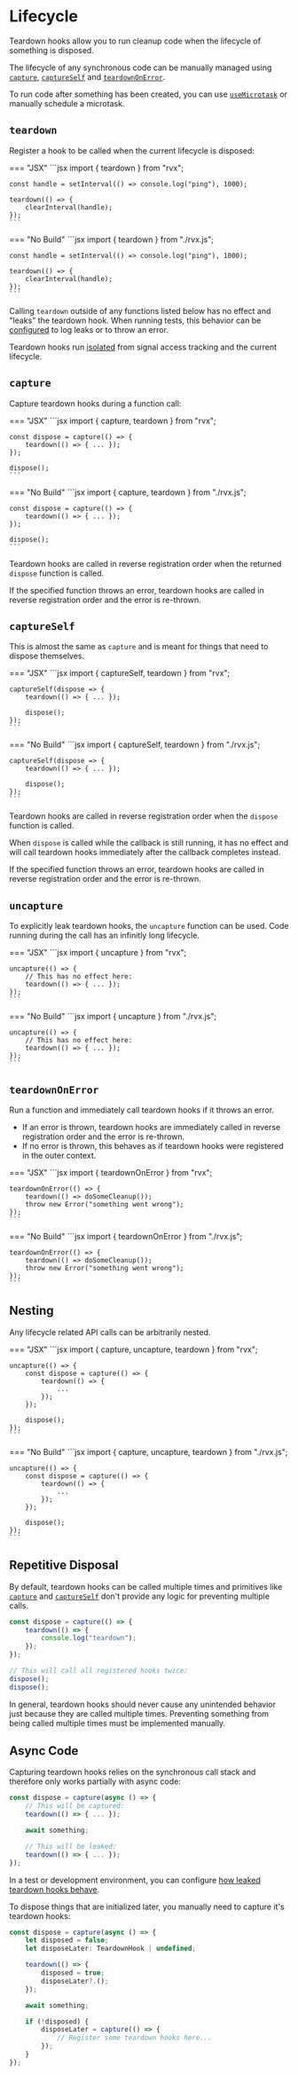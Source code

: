 # Lifecycle
Teardown hooks allow you to run cleanup code when the lifecycle of something is disposed.

The lifecycle of any synchronous code can be manually managed using [`capture`](#capture), [`captureSelf`](#capture) and [`teardownOnError`](#teardownonerror).

To run code after something has been created, you can use [`useMicrotask`](../async-utilities/timers.md#usemicrotask) or manually schedule a microtask.

## `teardown`
Register a hook to be called when the current lifecycle is disposed:

=== "JSX"
	```jsx
	import { teardown } from "rvx";

	const handle = setInterval(() => console.log("ping"), 1000);

	teardown(() => {
		clearInterval(handle);
	});
	```

=== "No Build"
	```jsx
	import { teardown } from "./rvx.js";

	const handle = setInterval(() => console.log("ping"), 1000);

	teardown(() => {
		clearInterval(handle);
	});
	```

Calling `teardown` outside of any functions listed below has no effect and "leaks" the teardown hook. When running tests, this behavior can be [configured](../testing.md#leak-detection) to log leaks or to throw an error.

Teardown hooks run [isolated](./isolation.md) from signal access tracking and the current lifecycle.

## `capture`
Capture teardown hooks during a function call:

=== "JSX"
	```jsx
	import { capture, teardown } from "rvx";

	const dispose = capture(() => {
		teardown(() => { ... });
	});

	dispose();
	```

=== "No Build"
	```jsx
	import { capture, teardown } from "./rvx.js";

	const dispose = capture(() => {
		teardown(() => { ... });
	});

	dispose();
	```

Teardown hooks are called in reverse registration order when the returned `dispose` function is called.

If the specified function throws an error, teardown hooks are called in reverse registration order and the error is re-thrown.

## `captureSelf`
This is almost the same as `capture` and is meant for things that need to dispose themselves.

=== "JSX"
	```jsx
	import { captureSelf, teardown } from "rvx";

	captureSelf(dispose => {
		teardown(() => { ... });

		dispose();
	});
	```

=== "No Build"
	```jsx
	import { captureSelf, teardown } from "./rvx.js";

	captureSelf(dispose => {
		teardown(() => { ... });

		dispose();
	});
	```

Teardown hooks are called in reverse registration order when the `dispose` function is called.

When `dispose` is called while the callback is still running, it has no effect and will call teardown hooks immediately after the callback completes instead.

If the specified function throws an error, teardown hooks are called in reverse registration order and the error is re-thrown.

## `uncapture`
To explicitly leak teardown hooks, the `uncapture` function can be used. Code running during the call has an infinitly long lifecycle.

=== "JSX"
	```jsx
	import { uncapture } from "rvx";

	uncapture(() => {
		// This has no effect here:
		teardown(() => { ... });
	});
	```

=== "No Build"
	```jsx
	import { uncapture } from "./rvx.js";

	uncapture(() => {
		// This has no effect here:
		teardown(() => { ... });
	});
	```

## `teardownOnError`
Run a function and immediately call teardown hooks if it throws an error.

+ If an error is thrown, teardown hooks are immediately called in reverse registration order and the error is re-thrown.
+ If no error is thrown, this behaves as if teardown hooks were registered in the outer context.

=== "JSX"
	```jsx
	import { teardownOnError } from "rvx";

	teardownOnError(() => {
		teardown(() => doSomeCleanup());
		throw new Error("something went wrong");
	});
	```

=== "No Build"
	```jsx
	import { teardownOnError } from "./rvx.js";

	teardownOnError(() => {
		teardown(() => doSomeCleanup());
		throw new Error("something went wrong");
	});
	```

## Nesting
Any lifecycle related API calls can be arbitrarily nested.

=== "JSX"
	```jsx
	import { capture, uncapture, teardown } from "rvx";

	uncapture(() => {
		const dispose = capture(() => {
			teardown(() => {
				...
			});
		});

		dispose();
	});
	```

=== "No Build"
	```jsx
	import { capture, uncapture, teardown } from "./rvx.js";

	uncapture(() => {
		const dispose = capture(() => {
			teardown(() => {
				...
			});
		});

		dispose();
	});
	```

## Repetitive Disposal
By default, teardown hooks can be called multiple times and primitives like [`capture`](#capture) and [`captureSelf`](#captureself) don't provide any logic for preventing multiple calls.

```jsx
const dispose = capture(() => {
	teardown(() => {
		console.log("teardown");
	});
});

// This will call all registered hooks twice:
dispose();
dispose();
```

In general, teardown hooks should never cause any unintended behavior just because they are called multiple times. Preventing something from being called multiple times must be implemented manually.

## Async Code
Capturing teardown hooks relies on the synchronous call stack and therefore only works partially with async code:
```jsx
const dispose = capture(async () => {
	// This will be captured:
	teardown(() => { ... });

	await something;

	// This will be leaked:
	teardown(() => { ... });
});
```

In a test or development environment, you can configure [how leaked teardown hooks behave](../testing.md#leak-detection).

To dispose things that are initialized later, you manually need to capture it's teardown hooks:
```jsx
const dispose = capture(async () => {
	let disposed = false;
	let disposeLater: TeardownHook | undefined;

	teardown(() => {
		disposed = true;
		disposeLater?.();
	});

	await something;

	if (!disposed) {
		disposeLater = capture(() => {
			// Register some teardown hooks here...
		});
	}
});
```

